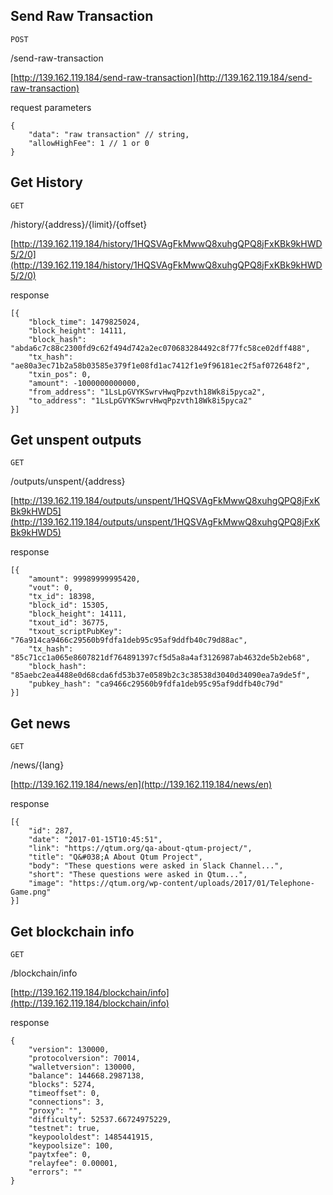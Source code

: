 
## Send Raw Transaction
`POST`

/send-raw-transaction

[http://139.162.119.184/send-raw-transaction](http://139.162.119.184/send-raw-transaction)

request parameters

```
{
	"data": "raw transaction" // string,
	"allowHighFee": 1 // 1 or 0
}
```

## Get History
`GET`

/history/{address}/{limit}/{offset}

[http://139.162.119.184/history/1HQSVAgFkMwwQ8xuhgQPQ8jFxKBk9kHWD5/2/0](http://139.162.119.184/history/1HQSVAgFkMwwQ8xuhgQPQ8jFxKBk9kHWD5/2/0)

response

```
[{
	"block_time": 1479825024,
	"block_height": 14111,
	"block_hash": "abda6c7c88c2300fd9c62f494d742a2ec070683284492c8f77fc58ce02dff488",
	"tx_hash": "ae80a3ec71b2a58b03585e379f1e08fd1ac7412f1e9f96181ec2f5af072648f2",
	"txin_pos": 0,
	"amount": -1000000000000,
	"from_address": "1LsLpGVYKSwrvHwqPpzvth18Wk8i5pyca2",
	"to_address": "1LsLpGVYKSwrvHwqPpzvth18Wk8i5pyca2"
}]
```

## Get unspent outputs
`GET`

/outputs/unspent/{address}

[http://139.162.119.184/outputs/unspent/1HQSVAgFkMwwQ8xuhgQPQ8jFxKBk9kHWD5](http://139.162.119.184/outputs/unspent/1HQSVAgFkMwwQ8xuhgQPQ8jFxKBk9kHWD5)

response

```
[{
	"amount": 99989999995420,
	"vout": 0,
	"tx_id": 18398,
	"block_id": 15305,
	"block_height": 14111,
	"txout_id": 36775,
	"txout_scriptPubKey": "76a914ca9466c29560b9fdfa1deb95c95af9ddfb40c79d88ac",
	"tx_hash": "85c71cc1a065e8607821df764891397cf5d5a8a4af3126987ab4632de5b2eb68",
	"block_hash": "85aebc2ea4488e0d68cda6fd53b37e0589b2c3c38538d3040d34090ea7a9de5f",
	"pubkey_hash": "ca9466c29560b9fdfa1deb95c95af9ddfb40c79d"
}]
```

## Get news
`GET`

/news/{lang}

[http://139.162.119.184/news/en](http://139.162.119.184/news/en)

response
```
[{
	"id": 287,
	"date": "2017-01-15T10:45:51",
	"link": "https://qtum.org/qa-about-qtum-project/",
	"title": "Q&#038;A About Qtum Project",
	"body": "These questions were asked in Slack Channel...",
	"short": "These questions were asked in Qtum...",
	"image": "https://qtum.org/wp-content/uploads/2017/01/Telephone-Game.png"
}]
```

## Get blockchain info

`GET`

/blockchain/info

[http://139.162.119.184/blockchain/info](http://139.162.119.184/blockchain/info)

response
```
{
	"version": 130000,
	"protocolversion": 70014,
	"walletversion": 130000,
	"balance": 144668.2987138,
	"blocks": 5274,
	"timeoffset": 0,
	"connections": 3,
	"proxy": "",
	"difficulty": 52537.66724975229,
	"testnet": true,
	"keypoololdest": 1485441915,
	"keypoolsize": 100,
	"paytxfee": 0,
	"relayfee": 0.00001,
	"errors": ""
}
```
